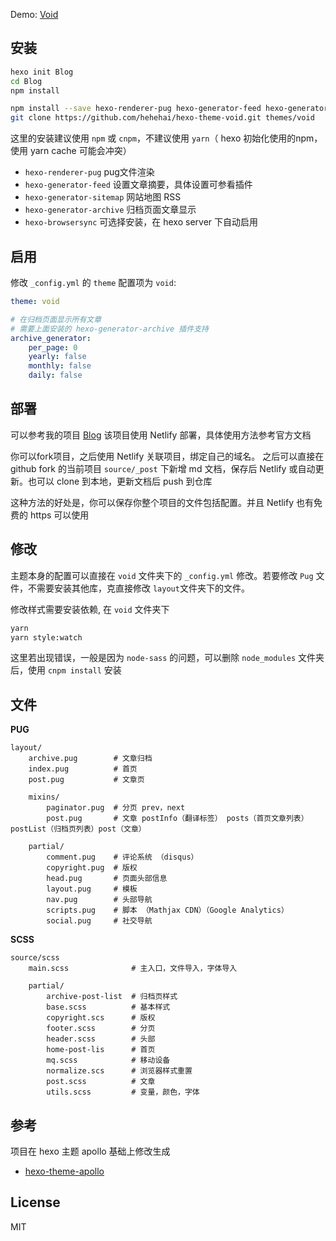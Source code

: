 Demo: [Void](http://hehehai.cn/)

## 安装
``` bash
hexo init Blog
cd Blog
npm install

npm install --save hexo-renderer-pug hexo-generator-feed hexo-generator-sitemap hexo-browsersync hexo-generator-archive
git clone https://github.com/hehehai/hexo-theme-void.git themes/void
```

这里的安装建议使用 `npm` 或 `cnpm`，不建议使用 `yarn`（ hexo 初始化使用的npm，使用 yarn cache 可能会冲突）

- `hexo-renderer-pug` pug文件渲染
- `hexo-generator-feed` 设置文章摘要，具体设置可参看插件
- `hexo-generator-sitemap` 网站地图 RSS
- `hexo-generator-archive` 归档页面文章显示
- `hexo-browsersync` 可选择安装，在 hexo server 下自动启用

## 启用

修改 `_config.yml` 的 `theme` 配置项为 `void`:

```yaml
theme: void

# 在归档页面显示所有文章
# 需要上面安装的 hexo-generator-archive 插件支持
archive_generator:
    per_page: 0
    yearly: false
    monthly: false
    daily: false
```

## 部署
可以参考我的项目 [Blog](https://github.com/hehehai/blog)
该项目使用 Netlify 部署，具体使用方法参考官方文档

你可以fork项目，之后使用 Netlify 关联项目，绑定自己的域名。
之后可以直接在 github fork 的当前项目 `source/_post` 下新增 md 文档，保存后 Netlify 或自动更新。也可以 clone 到本地，更新文档后 push 到仓库

这种方法的好处是，你可以保存你整个项目的文件包括配置。并且 Netlify 也有免费的 https 可以使用

## 修改
主题本身的配置可以直接在 `void` 文件夹下的 `_config.yml` 修改。若要修改 `Pug` 文件，不需要安装其他库，克直接修改 `layout`文件夹下的文件。

修改样式需要安装依赖, 在 `void` 文件夹下
``` bash
yarn
yarn style:watch
```
这里若出现错误，一般是因为 `node-sass` 的问题，可以删除 `node_modules` 文件夹后，使用 `cnpm install` 安装

## 文件
**PUG**
```
layout/
    archive.pug        # 文章归档  
    index.pug          # 首页
    post.pug           # 文章页

    mixins/
        paginator.pug  # 分页 prev，next
        post.pug       # 文章 postInfo（翻译标签） posts（首页文章列表）postList（归档页列表）post（文章）
              
    partial/             
        comment.pug    # 评论系统 （disqus）
        copyright.pug  # 版权
        head.pug       # 页面头部信息
        layout.pug     # 模板
        nav.pug        # 头部导航
        scripts.pug    # 脚本 （Mathjax CDN）（Google Analytics）
        social.pug     # 社交导航
```

**SCSS**
```
source/scss
    main.scss              # 主入口，文件导入，字体导入

    partial/
        archive-post-list  # 归档页样式
        base.scss          # 基本样式
        copyright.scs      # 版权
        footer.scss        # 分页
        header.scss        # 头部
        home-post-lis      # 首页
        mq.scss            # 移动设备
        normalize.scs      # 浏览器样式重置
        post.scss          # 文章
        utils.scss         # 变量，颜色，字体
```

## 参考
项目在 hexo 主题 apollo 基础上修改生成
- [hexo-theme-apollo](https://github.com/pinggod/hexo-theme-apollo)

## License
MIT

